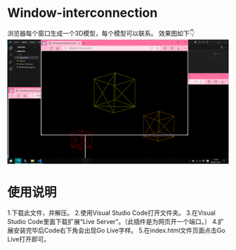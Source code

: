 # Window-interconnection
浏览器每个窗口生成一个3D模型，每个模型可以联系。
效果图如下👇
![image](https://github.com/Liu-Angle/Window-interconnection/blob/LZJ/效果图.png)

<h1>使用说明</h1>
1.下载此文件，并解压。
2.使用Visual Studio Code打开文件夹。
3.在Visual Studio Code里面下载扩展“Live Server”。（此插件是为网页开一个端口。）
4.扩展安装完毕后Code右下角会出现Go Live字样。
5.在index.html文件页面点击Go Live打开即可。
